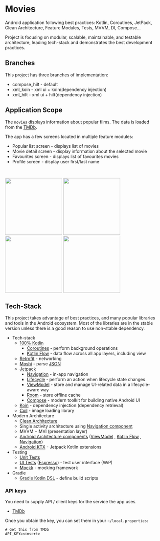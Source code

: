 # Movies
Android application following best practices: Kotlin, Coroutines, JetPack, Clean Architecture, Feature Modules, Tests, MVVM, DI, Compose...

Project is focusing on modular, scalable, maintainable, and testable architecture, leading
tech-stack and demonstrates the best development practices.

## Branches
This project has three branches of implementation:
- compose_hilt - default
- xml_koin - xml ui + koin(dependency injection)
- xml_hilt - xml ui + hilt(dependency injection)

## Application Scope

The `movies` displays information about popular films. The data is loaded from the
[TMDb](https://developers.themoviedb.org/4/getting-started/authorization).

The app has a few screens located in multiple feature modules:

- Popular list screen - displays list of movies
- Movie detail screen - display information about the selected movie
- Favourites screen - displays list of favourites movies
- Profile screen - display user first/last name

 <br/>
<p float="left">
  <img src="https://user-images.githubusercontent.com/25104323/235524885-e1c488b7-d066-45eb-82d5-11e1ade667b2.jpg" width="186" />
  <img src="https://user-images.githubusercontent.com/25104323/235524960-cef67f77-d2c5-4c9c-b530-fa0a0afbc585.jpg" width="186" />
  <img src="https://user-images.githubusercontent.com/25104323/235525001-9e0a8495-e70e-428a-925e-5ccd5b092a56.jpg" width="186" />
  <img src="https://user-images.githubusercontent.com/25104323/235525066-cd3aec36-b6dc-4b62-9cee-f101bbe4d852.jpg" width="186" />
</p>

## Tech-Stack

This project takes advantage of best practices, and many popular libraries and tools in the Android ecosystem. Most of
the libraries are in the stable version unless there is a good reason to use non-stable dependency.

* Tech-stack
  * [100% Kotlin](https://kotlinlang.org/)
    + [Coroutines](https://kotlinlang.org/docs/reference/coroutines-overview.html) - perform background operations
    + [Kotlin Flow](https://kotlinlang.org/docs/flow.html) - data flow across all app layers, including view
  * [Retrofit](https://square.github.io/retrofit/) - networking
  * [Moshi](https://github.com/square/moshi) - parse [JSON](https://www.json.org/json-en.html)
  * [Jetpack](https://developer.android.com/jetpack)
    * [Navigation](https://developer.android.com/topic/libraries/architecture/navigation/) - in-app navigation
    * [Lifecycle](https://developer.android.com/topic/libraries/architecture/lifecycle) - perform an action when
      lifecycle state changes
    * [ViewModel](https://developer.android.com/topic/libraries/architecture/viewmodel) - store and manage UI-related
      data in a lifecycle-aware way
    * [Room](https://developer.android.com/jetpack/androidx/releases/room) - store offline cache
    * [Compose](https://developer.android.com/jetpack/compose/documentation) - modern toolkit for building native Android UI
  * [Koin](https://insert-koin.io/) - dependency injection (dependency retrieval)
  * [Coil](https://github.com/coil-kt/coil) - image loading library
* Modern Architecture
  * [Clean Architecture](https://blog.cleancoder.com/uncle-bob/2012/08/13/the-clean-architecture.html)
  * Single activity architecture
    using [Navigation component](https://developer.android.com/guide/navigation/navigation-getting-started)
  * MVVM + MVI (presentation layer)
  * [Android Architecture components](https://developer.android.com/topic/libraries/architecture)
    ([ViewModel](https://developer.android.com/topic/libraries/architecture/viewmodel)
    , [Kotlin Flow](https://kotlinlang.org/docs/flow.html)
    , [Navigation](https://developer.android.com/jetpack/androidx/releases/navigation))
  * [Android KTX](https://developer.android.com/kotlin/ktx) - Jetpack Kotlin extensions
* Testing
  * [Unit Tests](https://en.wikipedia.org/wiki/Unit_testing)
  * [UI Tests](https://en.wikipedia.org/wiki/Graphical_user_interface_testing) ([Espresso](https://developer.android.com/training/testing/espresso)) - test user interface (WiP)
  * [Mockk](https://mockk.io/) - mocking framework
* Gradle
  * [Gradle Kotlin DSL](https://docs.gradle.org/current/userguide/kotlin_dsl.html) - define build scripts

### API keys

You need to supply API / client keys for the service the app uses.

- [TMDb](https://developers.themoviedb.org)

Once you obtain the key, you can set them in your `~/local.properties`:

```
# Get this from TMDb
API_KEY=<insert>
```
